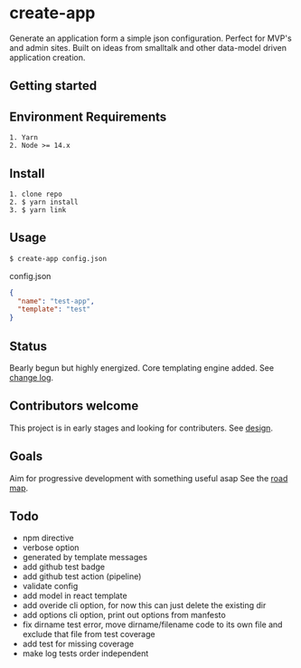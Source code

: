 # create-app

Generate an application form a simple json configuration. Perfect for MVP's and admin sites. Built on ideas from smalltalk and other data-model driven application creation.

## Getting started

## Environment Requirements

```
1. Yarn
2. Node >= 14.x
```

## Install

```
1. clone repo
2. $ yarn install
3. $ yarn link
```

## Usage

```bash
$ create-app config.json
```

config.json

```json
{
  "name": "test-app",
  "template": "test"
}
```

## Status

Bearly begun but highly energized. Core templating engine added. See [change log](./doc/CHANGELOG.md).

## Contributors welcome

This project is in early stages and looking for contributers. See [design](./doc/DESIGN.md).

## Goals

Aim for progressive development with something useful asap See the [road map](./doc/ROADMAP.md).

## Todo

- npm directive
- verbose option
- generated by template messages
- add github test badge
- add github test action (pipeline)
- validate config
- add model in react template
- add overide cli option, for now this can just delete the existing dir
- add options cli option, print out options from manfesto
- fix dirname test error, move dirname/filename code to its own file and exclude that file from test coverage
- add test for missing coverage
- make log tests order independent
